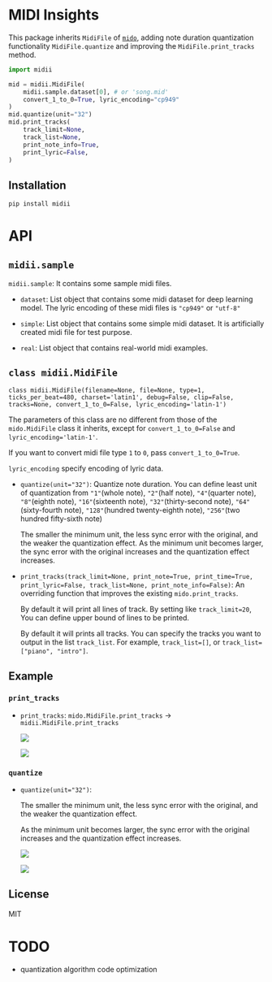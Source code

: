 # MIDI Insights

This package inherits `MidiFile` of [`mido`](https://github.com/mido/mido), adding note duration quantization functionality `MidiFile.quantize` and improving the `MidiFile.print_tracks` method.

```python
import midii

mid = midii.MidiFile(
    midii.sample.dataset[0], # or 'song.mid'
    convert_1_to_0=True, lyric_encoding="cp949"
)
mid.quantize(unit="32")
mid.print_tracks(
    track_limit=None,
    track_list=None,
    print_note_info=True,
    print_lyric=False,
)
```

## Installation

```shell
pip install midii
```

# API

##  `midii.sample`

`midii.sample`: It contains some sample midi files.

- `dataset`: List object that contains some midi dataset for deep learning model. The lyric encoding of these midi files is `"cp949"` or `"utf-8"`

- `simple`: List object that contains some simple midi dataset. It is artificially created midi file for test purpose.

- `real`: List object that contains real-world midi examples.

## `class midii.MidiFile`

`class midii.MidiFile(filename=None, file=None, type=1, ticks_per_beat=480, charset='latin1', debug=False, clip=False, tracks=None, convert_1_to_0=False, lyric_encoding='latin-1')`

The parameters of this class are no different from those of the `mido.MidiFile` class it inherits, except for `convert_1_to_0=False` and `lyric_encoding='latin-1'`. 

If you want to convert midi file type `1` to `0`, pass `convert_1_to_0=True`. 

`lyric_encoding` specify encoding of lyric data.

- `quantize(unit="32")`: Quantize note duration. You can define least unit of quantization from `"1"`(whole note), `"2"`(half note), `"4"`(quarter note), `"8"`(eighth note), `"16"`(sixteenth note), `"32"`(thirty-second note), `"64"`(sixty-fourth note), `"128"`(hundred twenty-eighth note), `"256"`(two hundred fifty-sixth note)

    The smaller the minimum unit, the less sync error with the original, and the weaker the quantization effect. As the minimum unit becomes larger, the sync error with the original increases and the quantization effect increases.

- `print_tracks(track_limit=None, print_note=True, print_time=True, print_lyric=False, track_list=None, print_note_info=False)`: An overriding function that improves the existing `mido.print_tracks`.

    By default it will print all lines of track. By setting like `track_limit=20`, You can define upper bound of lines to be printed.

    By default it will prints all tracks. You can specify the tracks you want to output in the list `track_list`. For example, `track_list=[]`, or `track_list=["piano", "intro"]`.

## Example

### `print_tracks`

- `print_tracks`: `mido.MidiFile.print_tracks` &rarr; `midii.MidiFile.print_tracks` 

    ![](figure/print.png)

    ![](figure/print2.png)

### `quantize`

- `quantize(unit="32")`: 

    The smaller the minimum unit, the less sync error with the original, and the weaker the quantization effect. 
    
    As the minimum unit becomes larger, the sync error with the original increases and the quantization effect increases.

    ![](figure/q1.png)

    ![](figure/q2.png)

## License

MIT

# TODO

- quantization algorithm code optimization